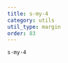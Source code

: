 ```yaml
---
title: s-my-4
category: utils
util_type: margin
order: 83
---
```

<div class="s-my-4">
  <code>s-my-4</code>
</div>
